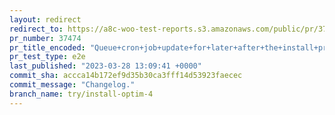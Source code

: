 ```yaml
---
layout: redirect
redirect_to: https://a8c-woo-test-reports.s3.amazonaws.com/public/pr/37474/e2e/index.html
pr_number: 37474
pr_title_encoded: "Queue+cron+job+update+for+later+after+the+install+process."
pr_test_type: e2e
last_published: "2023-03-28 13:09:41 +0000"
commit_sha: accca14b172ef9d35b30ca3fff14d53923faecec
commit_message: "Changelog."
branch_name: try/install-optim-4
---
```


